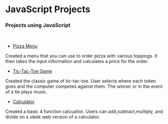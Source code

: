 # JavaScript Projects
 <h3>Projects using JavaScript</h3>
 <br>

* [Pizza Menu](https://github.com/beatydaniel/JavaScript-Projects/tree/main/Pizza_Project)

Created a menu that you can use to order pizza with various toppings. It then takes the input information
and calculates a price for the order.

* [Tic-Tac-Toe Game](https://github.com/beatydaniel/JavaScript-Projects/tree/main/TicTacToe)

Created the classic game of tic-tac-toe. User selects where each token goes and the computer competes against them. The winner
or in the event of a tie plays music.

* [Calculator](https://github.com/beatydaniel/JavaScript-Projects/tree/main/JavaScript%20Projects)

Created a basic 4 function calcualtor. Users can add,subtract,multiply, and divide on a sleek web version of a calculator.
<br>
<br>
